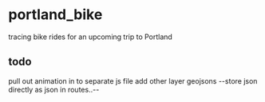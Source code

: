 # portland_bike

tracing bike rides for an upcoming trip to Portland

## todo

pull out animation in to separate js file
add other layer geojsons
--store json directly as json in routes..--
